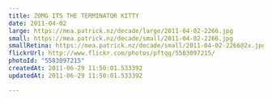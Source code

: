 ```yaml
---
title: ZOMG ITS THE TERMINATOR KITTY
date: 2011-04-02
large: https://mea.patrick.nz/decade/large/2011-04-02-2266.jpg
small: https://mea.patrick.nz/decade/small/2011-04-02-2266.jpg
smallRetina: https://mea.patrick.nz/decade/small/2011-04-02-2266@2x.jpg
flickrUrl: http://www.flickr.com/photos/pftqg/5583097215/
photoId: "5583097215"
createdAt: 2011-06-29 11:50:01.533392
updatedAt: 2011-06-29 11:50:01.533392

---
```


